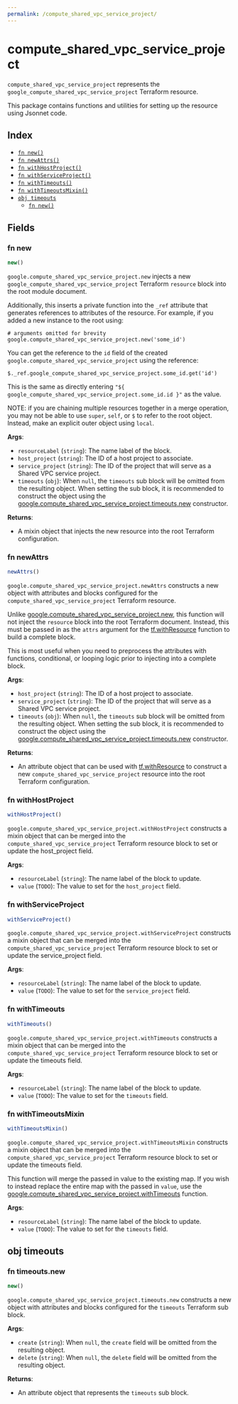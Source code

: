 ```yaml
---
permalink: /compute_shared_vpc_service_project/
---
```


# compute_shared_vpc_service_project

`compute_shared_vpc_service_project` represents the `google_compute_shared_vpc_service_project` Terraform resource.



This package contains functions and utilities for setting up the resource using Jsonnet code.


## Index

* [`fn new()`](#fn-new)
* [`fn newAttrs()`](#fn-newattrs)
* [`fn withHostProject()`](#fn-withhostproject)
* [`fn withServiceProject()`](#fn-withserviceproject)
* [`fn withTimeouts()`](#fn-withtimeouts)
* [`fn withTimeoutsMixin()`](#fn-withtimeoutsmixin)
* [`obj timeouts`](#obj-timeouts)
  * [`fn new()`](#fn-timeoutsnew)

## Fields

### fn new

```ts
new()
```


`google.compute_shared_vpc_service_project.new` injects a new `google_compute_shared_vpc_service_project` Terraform `resource`
block into the root module document.

Additionally, this inserts a private function into the `_ref` attribute that generates references to attributes of the
resource. For example, if you added a new instance to the root using:

    # arguments omitted for brevity
    google.compute_shared_vpc_service_project.new('some_id')

You can get the reference to the `id` field of the created `google.compute_shared_vpc_service_project` using the reference:

    $._ref.google_compute_shared_vpc_service_project.some_id.get('id')

This is the same as directly entering `"${ google_compute_shared_vpc_service_project.some_id.id }"` as the value.

NOTE: if you are chaining multiple resources together in a merge operation, you may not be able to use `super`, `self`,
or `$` to refer to the root object. Instead, make an explicit outer object using `local`.

**Args**:
  - `resourceLabel` (`string`): The name label of the block.
  - `host_project` (`string`): The ID of a host project to associate.
  - `service_project` (`string`): The ID of the project that will serve as a Shared VPC service project.
  - `timeouts` (`obj`):  When `null`, the `timeouts` sub block will be omitted from the resulting object. When setting the sub block, it is recommended to construct the object using the [google.compute_shared_vpc_service_project.timeouts.new](#fn-computesharedvpcserviceprojecttimeoutsnew) constructor.

**Returns**:
- A mixin object that injects the new resource into the root Terraform configuration.


### fn newAttrs

```ts
newAttrs()
```


`google.compute_shared_vpc_service_project.newAttrs` constructs a new object with attributes and blocks configured for the `compute_shared_vpc_service_project`
Terraform resource.

Unlike [google.compute_shared_vpc_service_project.new](#fn-computesharedvpcserviceprojectnew), this function will not inject the `resource`
block into the root Terraform document. Instead, this must be passed in as the `attrs` argument for the
[tf.withResource](https://github.com/tf-libsonnet/core/tree/main/docs#fn-withresource) function to build a complete block.

This is most useful when you need to preprocess the attributes with functions, conditional, or looping logic prior to
injecting into a complete block.

**Args**:
  - `host_project` (`string`): The ID of a host project to associate.
  - `service_project` (`string`): The ID of the project that will serve as a Shared VPC service project.
  - `timeouts` (`obj`):  When `null`, the `timeouts` sub block will be omitted from the resulting object. When setting the sub block, it is recommended to construct the object using the [google.compute_shared_vpc_service_project.timeouts.new](#fn-computesharedvpcserviceprojecttimeoutsnew) constructor.

**Returns**:
  - An attribute object that can be used with [tf.withResource](https://github.com/tf-libsonnet/core/tree/main/docs#fn-withresource) to construct a new `compute_shared_vpc_service_project` resource into the root Terraform configuration.


### fn withHostProject

```ts
withHostProject()
```

`google.compute_shared_vpc_service_project.withHostProject` constructs a mixin object that can be merged into the `compute_shared_vpc_service_project`
Terraform resource block to set or update the host_project field.



**Args**:
  - `resourceLabel` (`string`): The name label of the block to update.
  - `value` (`TODO`): The value to set for the `host_project` field.


### fn withServiceProject

```ts
withServiceProject()
```

`google.compute_shared_vpc_service_project.withServiceProject` constructs a mixin object that can be merged into the `compute_shared_vpc_service_project`
Terraform resource block to set or update the service_project field.



**Args**:
  - `resourceLabel` (`string`): The name label of the block to update.
  - `value` (`TODO`): The value to set for the `service_project` field.


### fn withTimeouts

```ts
withTimeouts()
```

`google.compute_shared_vpc_service_project.withTimeouts` constructs a mixin object that can be merged into the `compute_shared_vpc_service_project`
Terraform resource block to set or update the timeouts field.



**Args**:
  - `resourceLabel` (`string`): The name label of the block to update.
  - `value` (`TODO`): The value to set for the `timeouts` field.


### fn withTimeoutsMixin

```ts
withTimeoutsMixin()
```

`google.compute_shared_vpc_service_project.withTimeoutsMixin` constructs a mixin object that can be merged into the `compute_shared_vpc_service_project`
Terraform resource block to set or update the timeouts field.

This function will merge the passed in value to the existing map. If you wish
to instead replace the entire map with the passed in `value`, use the [google.compute_shared_vpc_service_project.withTimeouts](TODO)
function.


**Args**:
  - `resourceLabel` (`string`): The name label of the block to update.
  - `value` (`TODO`): The value to set for the `timeouts` field.


## obj timeouts



### fn timeouts.new

```ts
new()
```


`google.compute_shared_vpc_service_project.timeouts.new` constructs a new object with attributes and blocks configured for the `timeouts`
Terraform sub block.



**Args**:
  - `create` (`string`):  When `null`, the `create` field will be omitted from the resulting object.
  - `delete` (`string`):  When `null`, the `delete` field will be omitted from the resulting object.

**Returns**:
  - An attribute object that represents the `timeouts` sub block.
